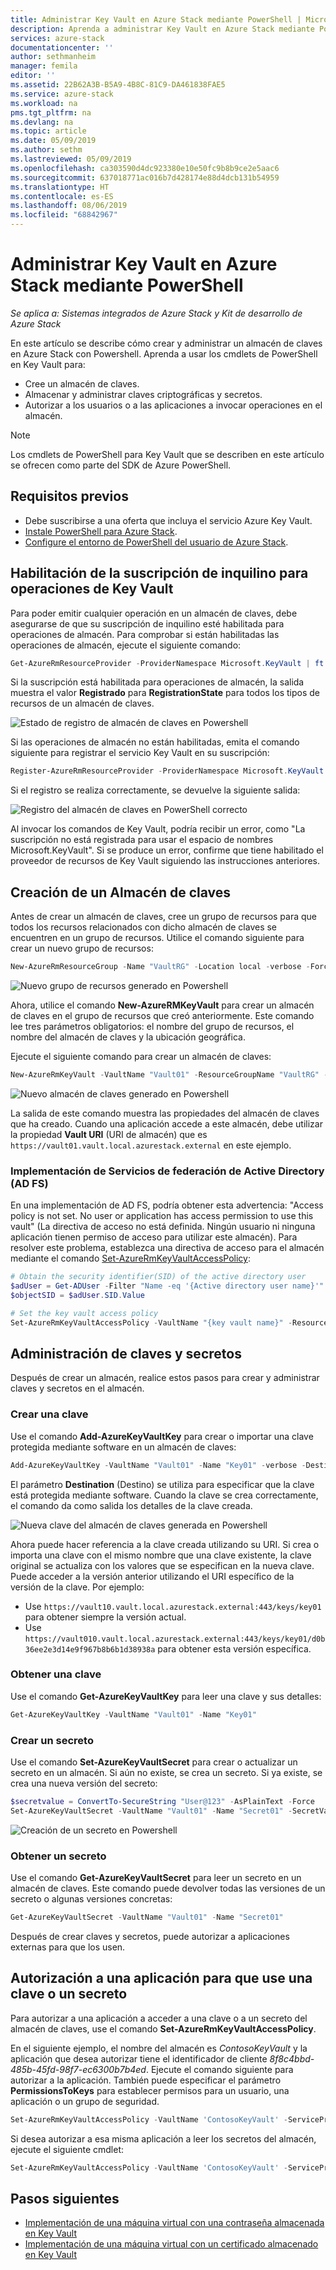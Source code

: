```yaml
---
title: Administrar Key Vault en Azure Stack mediante PowerShell | Microsoft Docs
description: Aprenda a administrar Key Vault en Azure Stack mediante PowerShell.
services: azure-stack
documentationcenter: ''
author: sethmanheim
manager: femila
editor: ''
ms.assetid: 22B62A3B-B5A9-4B8C-81C9-DA461838FAE5
ms.service: azure-stack
ms.workload: na
pms.tgt_pltfrm: na
ms.devlang: na
ms.topic: article
ms.date: 05/09/2019
ms.author: sethm
ms.lastreviewed: 05/09/2019
ms.openlocfilehash: ca303590d4dc923380e10e50fc9b8b9ce2e5aac6
ms.sourcegitcommit: 637018771ac016b7d428174e88d4dcb131b54959
ms.translationtype: HT
ms.contentlocale: es-ES
ms.lasthandoff: 08/06/2019
ms.locfileid: "68842967"
---
```

# <a name="manage-key-vault-in-azure-stack-using-powershell"></a>Administrar Key Vault en Azure Stack mediante PowerShell

*Se aplica a: Sistemas integrados de Azure Stack y Kit de desarrollo de Azure Stack*

En este artículo se describe cómo crear y administrar un almacén de claves en Azure Stack con Powershell. Aprenda a usar los cmdlets de PowerShell en Key Vault para:

* Cree un almacén de claves.
* Almacenar y administrar claves criptográficas y secretos.
* Autorizar a los usuarios o a las aplicaciones a invocar operaciones en el almacén.

>[!NOTE]
>Los cmdlets de PowerShell para Key Vault que se describen en este artículo se ofrecen como parte del SDK de Azure PowerShell.

## <a name="prerequisites"></a>Requisitos previos

* Debe suscribirse a una oferta que incluya el servicio Azure Key Vault.
* [Instale PowerShell para Azure Stack](../operator/azure-stack-powershell-install.md).
* [Configure el entorno de PowerShell del usuario de Azure Stack](azure-stack-powershell-configure-user.md).

## <a name="enable-your-tenant-subscription-for-key-vault-operations"></a>Habilitación de la suscripción de inquilino para operaciones de Key Vault

Para poder emitir cualquier operación en un almacén de claves, debe asegurarse de que su suscripción de inquilino esté habilitada para operaciones de almacén. Para comprobar si están habilitadas las operaciones de almacén, ejecute el siguiente comando:

```powershell  
Get-AzureRmResourceProvider -ProviderNamespace Microsoft.KeyVault | ft -Autosize
```

Si la suscripción está habilitada para operaciones de almacén, la salida muestra el valor **Registrado** para **RegistrationState** para todos los tipos de recursos de un almacén de claves.

![Estado de registro de almacén de claves en Powershell](media/azure-stack-key-vault-manage-powershell/image1.png)

Si las operaciones de almacén no están habilitadas, emita el comando siguiente para registrar el servicio Key Vault en su suscripción:

```powershell
Register-AzureRmResourceProvider -ProviderNamespace Microsoft.KeyVault
```

Si el registro se realiza correctamente, se devuelve la siguiente salida:

![Registro del almacén de claves en PowerShell correcto](media/azure-stack-key-vault-manage-powershell/image2.png)

Al invocar los comandos de Key Vault, podría recibir un error, como "La suscripción no está registrada para usar el espacio de nombres Microsoft.KeyVault". Si se produce un error, confirme que tiene habilitado el proveedor de recursos de Key Vault siguiendo las instrucciones anteriores.

## <a name="create-a-key-vault"></a>Creación de un Almacén de claves

Antes de crear un almacén de claves, cree un grupo de recursos para que todos los recursos relacionados con dicho almacén de claves se encuentren en un grupo de recursos. Utilice el comando siguiente para crear un nuevo grupo de recursos:

```powershell
New-AzureRmResourceGroup -Name "VaultRG" -Location local -verbose -Force
```

![Nuevo grupo de recursos generado en Powershell](media/azure-stack-key-vault-manage-powershell/image3.png)

Ahora, utilice el comando **New-AzureRMKeyVault** para crear un almacén de claves en el grupo de recursos que creó anteriormente. Este comando lee tres parámetros obligatorios: el nombre del grupo de recursos, el nombre del almacén de claves y la ubicación geográfica.

Ejecute el siguiente comando para crear un almacén de claves:

```powershell
New-AzureRmKeyVault -VaultName "Vault01" -ResourceGroupName "VaultRG" -Location local -verbose
```

![Nuevo almacén de claves generado en Powershell](media/azure-stack-key-vault-manage-powershell/image4.png)

La salida de este comando muestra las propiedades del almacén de claves que ha creado. Cuando una aplicación accede a este almacén, debe utilizar la propiedad **Vault URI** (URI de almacén) que es `https://vault01.vault.local.azurestack.external` en este ejemplo.

### <a name="active-directory-federation-services-ad-fs-deployment"></a>Implementación de Servicios de federación de Active Directory (AD FS)

En una implementación de AD FS, podría obtener esta advertencia: "Access policy is not set. No user or application has access permission to use this vault" (La directiva de acceso no está definida. Ningún usuario ni ninguna aplicación tienen permiso de acceso para utilizar este almacén). Para resolver este problema, establezca una directiva de acceso para el almacén mediante el comando [Set-AzureRmKeyVaultAccessPolicy](#authorize-an-app-to-use-a-key-or-secret):

```powershell
# Obtain the security identifier(SID) of the active directory user
$adUser = Get-ADUser -Filter "Name -eq '{Active directory user name}'"
$objectSID = $adUser.SID.Value

# Set the key vault access policy
Set-AzureRmKeyVaultAccessPolicy -VaultName "{key vault name}" -ResourceGroupName "{resource group name}" -ObjectId "{object SID}" -PermissionsToKeys {permissionsToKeys} -PermissionsToSecrets {permissionsToSecrets} -BypassObjectIdValidation
```

## <a name="manage-keys-and-secrets"></a>Administración de claves y secretos

Después de crear un almacén, realice estos pasos para crear y administrar claves y secretos en el almacén.

### <a name="create-a-key"></a>Crear una clave

Use el comando **Add-AzureKeyVaultKey** para crear o importar una clave protegida mediante software en un almacén de claves:

```powershell
Add-AzureKeyVaultKey -VaultName "Vault01" -Name "Key01" -verbose -Destination Software
```

El parámetro **Destination** (Destino) se utiliza para especificar que la clave está protegida mediante software. Cuando la clave se crea correctamente, el comando da como salida los detalles de la clave creada.

![Nueva clave del almacén de claves generada en Powershell](media/azure-stack-key-vault-manage-powershell/image5.png)

Ahora puede hacer referencia a la clave creada utilizando su URI. Si crea o importa una clave con el mismo nombre que una clave existente, la clave original se actualiza con los valores que se especifican en la nueva clave. Puede acceder a la versión anterior utilizando el URI específico de la versión de la clave. Por ejemplo:

* Use `https://vault10.vault.local.azurestack.external:443/keys/key01` para obtener siempre la versión actual.
* Use `https://vault010.vault.local.azurestack.external:443/keys/key01/d0b36ee2e3d14e9f967b8b6b1d38938a` para obtener esta versión específica.

### <a name="get-a-key"></a>Obtener una clave

Use el comando **Get-AzureKeyVaultKey** para leer una clave y sus detalles:

```powershell
Get-AzureKeyVaultKey -VaultName "Vault01" -Name "Key01"
```

### <a name="create-a-secret"></a>Crear un secreto

Use el comando **Set-AzureKeyVaultSecret** para crear o actualizar un secreto en un almacén. Si aún no existe, se crea un secreto. Si ya existe, se crea una nueva versión del secreto:

```powershell
$secretvalue = ConvertTo-SecureString "User@123" -AsPlainText -Force
Set-AzureKeyVaultSecret -VaultName "Vault01" -Name "Secret01" -SecretValue $secretvalue
```

![Creación de un secreto en Powershell](media/azure-stack-key-vault-manage-powershell/image6.png)

### <a name="get-a-secret"></a>Obtener un secreto

Use el comando **Get-AzureKeyVaultSecret** para leer un secreto en un almacén de claves. Este comando puede devolver todas las versiones de un secreto o algunas versiones concretas:

```powershell
Get-AzureKeyVaultSecret -VaultName "Vault01" -Name "Secret01"
```

Después de crear claves y secretos, puede autorizar a aplicaciones externas para que los usen.

## <a name="authorize-an-app-to-use-a-key-or-secret"></a>Autorización a una aplicación para que use una clave o un secreto

Para autorizar a una aplicación a acceder a una clave o a un secreto del almacén de claves, use el comando **Set-AzureRmKeyVaultAccessPolicy**.

En el siguiente ejemplo, el nombre del almacén es *ContosoKeyVault* y la aplicación que desea autorizar tiene el identificador de cliente *8f8c4bbd-485b-45fd-98f7-ec6300b7b4ed*. Ejecute el comando siguiente para autorizar a la aplicación. También puede especificar el parámetro **PermissionsToKeys** para establecer permisos para un usuario, una aplicación o un grupo de seguridad.

```powershell
Set-AzureRmKeyVaultAccessPolicy -VaultName 'ContosoKeyVault' -ServicePrincipalName 8f8c4bbd-485b-45fd-98f7-ec6300b7b4ed -PermissionsToKeys decrypt,sign
```

Si desea autorizar a esa misma aplicación a leer los secretos del almacén, ejecute el siguiente cmdlet:

```powershell
Set-AzureRmKeyVaultAccessPolicy -VaultName 'ContosoKeyVault' -ServicePrincipalName 8f8c4bbd-485b-45fd-98f7-ec6300 -PermissionsToKeys Get
```

## <a name="next-steps"></a>Pasos siguientes

* [Implementación de una máquina virtual con una contraseña almacenada en Key Vault](azure-stack-key-vault-deploy-vm-with-secret.md)
* [Implementación de una máquina virtual con un certificado almacenado en Key Vault](azure-stack-key-vault-push-secret-into-vm.md)
